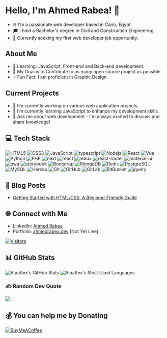 <!-- Header -->
# Hello, I'm Ahmed Rabea! 👋
- 🌐 I'm a passionate web developer based in Cairo, Egypt.
- 🎓 I hold a Bachelor's degree in Civil and Construction Engineering.
- 💼 Currently seeking my first web developer job opportunity.

<!-- Bio -->
## About Me
- 🚀 Learning: JavaScript, Front-end and Back-end development.
- 🎯 My Goal is to Contribute to as many open source project as possible.
- 💡 Fun Fact: I am proficient in Graphic Design.

<!-- Current Projects -->
## Current Projects
- 🔭 I’m currently working on various web application projects.
- 🌱 I’m currently learning JavaScript to enhance my development skills.
- 💬 Ask me about web development - I'm always excited to discuss and share knowledge!


<!-- Skills -->
## 💻 Tech Stack

![HTML5](https://img.shields.io/badge/-HTML5-E34F26?style=flat-square&logo=html5&logoColor=white)
![CSS3](https://img.shields.io/badge/-CSS3-1572B6?style=flat-square&logo=css3)
![JavaScript](https://img.shields.io/badge/-JavaScript-black?style=flat-square&logo=javascript)
![typescript](https://img.shields.io/badge/TypeScript-3178C6?style=flat-square&logo=typescript&logoColor=white)
![Nodejs](https://img.shields.io/badge/-Nodejs-black?style=flat-square&logo=Node.js)
![React](https://img.shields.io/badge/-React-black?style=flat-square&logo=react)
![Vue](https://img.shields.io/badge/-Vuejs-black?style=flat-square&logo=Vue.js)
![Python](https://img.shields.io/badge/-Python-black?style=flat-square&logo=Python)
![PHP](https://img.shields.io/badge/-Php-black?style=flat-square&logo=Php)
![next](https://img.shields.io/badge/Next-000000?style=flat-square&logo=nextdotjs&logoColor=FFFFFF)
![react](https://img.shields.io/badge/React-20232A?style=flat-square&logo=react&logoColor=61DAFB)
![redux](https://img.shields.io/badge/Redux-593D88?style=flat-square&logo=redux&logoColor=white)
![react-router](https://img.shields.io/badge/React_Router-CA4245?style=flat-square&logo=react-router&logoColor=white)
![material-ui](https://img.shields.io/badge/Material_UI-0081CB?style=flat-square&logo=mui&logoColor=white)
![pwa](https://img.shields.io/badge/Progressive_Web_App-4285F4?style=flat-square&logo=googlechrome&logoColor=white)
![storybook](https://img.shields.io/badge/storybook-FF4785?style=flat-square&logo=storybook&logoColor=white)
![Bootstrap](https://img.shields.io/badge/-Bootstrap-563D7C?style=flat-square&logo=bootstrap)
![MongoDB](https://img.shields.io/badge/-MongoDB-black?style=flat-square&logo=mongodb)
![Redis](https://img.shields.io/badge/-Redis-black?style=flat-square&logo=Redis)
![PostgreSQL](https://img.shields.io/badge/-PostgreSQL-336791?style=flat-square&logo=postgresql)
![MySQL](https://img.shields.io/badge/-MySQL-black?style=flat-square&logo=mysql)
![Heroku](https://img.shields.io/badge/-Heroku-430098?style=flat-square&logo=heroku)
![Git](https://img.shields.io/badge/-Git-black?style=flat-square&logo=git)
![GitHub](https://img.shields.io/badge/-GitHub-181717?style=flat-square&logo=github)
![GitLab](https://img.shields.io/badge/-GitLab-FCA121?style=flat-square&logo=gitlab)
![BitBucket](https://img.shields.io/badge/-BitBucket-darkblue?style=flat-square&logo=bitbucket)
![jquery](https://img.shields.io/badge/jQuery-0769AD?style=flat-square&logo=jquery&logoColor=white)

## 📝 Blog Posts
* [Getting Started with HTML/CSS: A Beginner Friendly Guide](https://medium.com/@alpattex/web-development-getting-started-with-html-css-a-beginner-friendly-guide-6bdbde9999b8)

<!-- Connect with Me -->
## 🌐 Connect with Me
- LinkedIn: [Ahmed Rabea](https://www.linkedin.com/in/a-rabea/)
- Portfolio: [ahmedrabea.dev](https://ahmedrabea.dev) [Not Yet Live]

<!-- GitHub Visitors Counter -->
[![Visitors](https://api.visitorbadge.io/api/visitors?path=alpattex&label=Visitors%20Counter&labelColor=%23ff8a65&countColor=%23ba68c8)](https://visitorbadge.io/status?path=alpattex)

<!-- GitHub Stats -->
## 📊 GitHub Stats
![Alpattex's GitHub Stats](https://github-readme-stats.vercel.app/api?username=Alpattex&show_icons=true&theme=radical)
![Alpattex's Most Used Languages](https://github-readme-stats.vercel.app/api/top-langs/?username=Alpattex&theme=dark&hide_border=false&include_all_commits=true&count_private=false&layout=compact)

### ✍️ Random Dev Quote
![](https://quotes-github-readme.vercel.app/api?type=vetical&theme=tokyonight)

## 💰 You can help me by Donating
[![BuyMeACoffee](https://img.shields.io/badge/Buy%20Me%20a%20Coffee-ffdd00?style=for-the-badge&logo=buy-me-a-coffee&logoColor=black)](https://buymeacoffee.com/a.rabea) 


